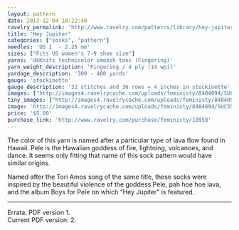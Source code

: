 ```yaml
---
layout: pattern
date: 2013-12-04 10:22:40
ravelry_permalink: 'http://www.ravelry.com/patterns/library/hey-jupiter'
title: "Hey Jupiter"
categories: ["socks", "pattern"]
needles: 'US 1  - 2.25 mm'
sizes: ["Fits US women's 7-9 shoe size"]
yarns: 'dkKnits technicolor smoosh toes (Fingering)'
yarn_weight_description: 'Fingering / 4 ply (14 wpi)'
yardage_description: '300 - 400 yards'
gauge: 'stockinette'
gauge_description: '32 stitches and 36 rows = 4 inches in stockinette'
images: ["http://images4.ravelrycache.com/uploads/feministy/8484094/SUC55329_medium.jpg", "http://farm4.static.flickr.com/3396/3484344678_38cede6a44.jpg", "http://images4-b.ravelrycache.com/uploads/feministy/8484087/SUC55321_medium.jpg", "http://images4-b.ravelrycache.com/uploads/feministy/8484106/SUC55347_medium.jpg"]
tiny_images: ["http://images4.ravelrycache.com/uploads/feministy/8484094/SUC55329_square.jpg", "http://farm4.static.flickr.com/3396/3484344678_38cede6a44_s.jpg", "http://images4-d.ravelrycache.com/uploads/feministy/8484087/SUC55321_square.jpg", "http://images4-d.ravelrycache.com/uploads/feministy/8484106/SUC55347_square.jpg"]
image: 'http://images4.ravelrycache.com/uploads/feministy/8484094/SUC55329_square.jpg'
price: '$5.00'
purchase_link: 'http://www.ravelry.com/purchase/feministy/18958'
---
```

<p>The color of this yarn is named after a particular type of lava flow found in Hawaii. Pele is the Hawaiian goddess of fire, lightning, volcanoes, and dance. It seems only fitting that name of this sock pattern would have similar origins.</p>

<p>Named after the Tori Amos song of the same title, these socks were inspired by the beautiful violence of the goddess Pele, pah hoe hoe lava, and the album Boys for Pele on which “Hey Jupiter” is featured.</p>
<hr />
<p>Errata: PDF version 1. <br />Current PDF version: 2.</p>